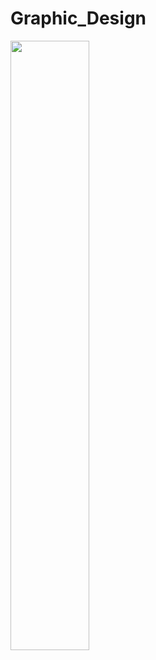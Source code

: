 # Graphic_Design


<img src="https://github.com/KelanuRanganath/Graphic_Design/blob/main/Tree%20Aman.png" style="height:50%; width:auto;">
